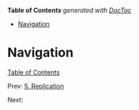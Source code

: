 <!-- START doctoc generated TOC please keep comment here to allow auto update -->
<!-- DON'T EDIT THIS SECTION, INSTEAD RE-RUN doctoc TO UPDATE -->
**Table of Contents**  *generated with [DocToc](https://github.com/thlorenz/doctoc)*

- [Navigation](#navigation)

<!-- END doctoc generated TOC please keep comment here to allow auto update -->

# Navigation

[Table of Contents](README.md)

Prev: [5. Replication](ch5.md)

Next: 
